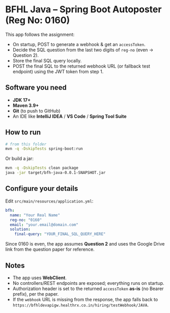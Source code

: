 # BFHL Java – Spring Boot Autoposter (Reg No: 0160)

This app follows the assignment:

- On startup, POST to generate a webhook & get an `accessToken`.
- Decide the SQL question from the last two digits of `reg-no` (even → Question 2).
- Store the final SQL query locally.
- POST the final SQL to the returned webhook URL (or fallback test endpoint) using the JWT token from step 1.

## Software you need

- **JDK 17+**
- **Maven 3.9+**
- **Git** (to push to GitHub)
- An IDE like **IntelliJ IDEA** / **VS Code** / **Spring Tool Suite**

## How to run

```bash
# from this folder
mvn -q -DskipTests spring-boot:run
```

Or build a jar:

```bash
mvn -q -DskipTests clean package
java -jar target/bfh-java-0.0.1-SNAPSHOT.jar
```

## Configure your details

Edit `src/main/resources/application.yml`:

```yaml
bfh:
  name: "Your Real Name"
  reg-no: "0160"
  email: "your.email@domain.com"
  solution:
    final-query: "YOUR_FINAL_SQL_QUERY_HERE"
```

Since 0160 is even, the app assumes **Question 2** and uses the Google Drive link from the question paper for reference.

## Notes

- The app uses **WebClient**.
- No controllers/REST endpoints are exposed; everything runs on startup.
- Authorization header is set to the returned `accessToken` **as-is** (no Bearer prefix), per the paper.
- If the `webhook` URL is missing from the response, the app falls back to `https://bfhldevapigw.healthrx.co.in/hiring/testWebhook/JAVA`.
